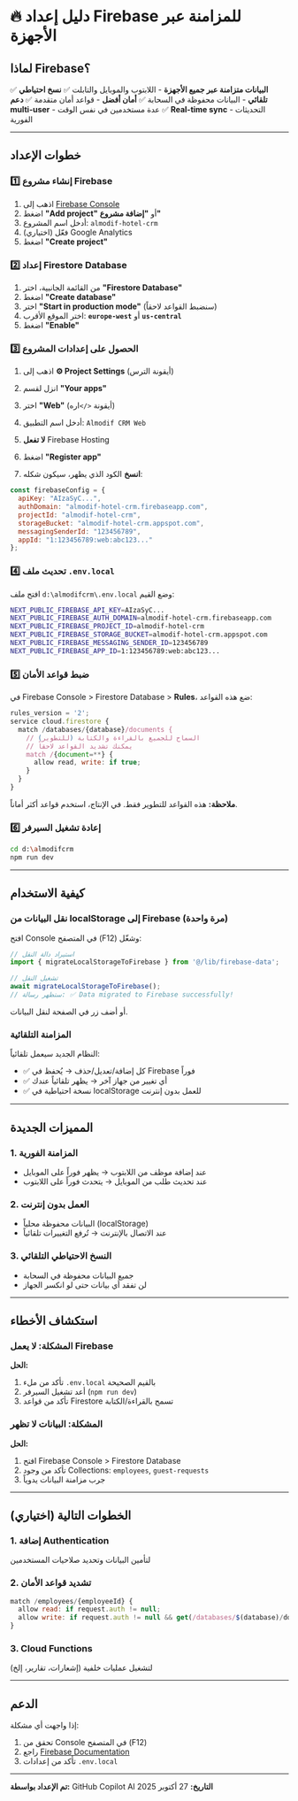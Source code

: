 # 🔥 دليل إعداد Firebase للمزامنة عبر الأجهزة

## لماذا Firebase؟

✅ **البيانات متزامنة عبر جميع الأجهزة** - اللابتوب والموبايل والتابلت
✅ **نسخ احتياطي تلقائي** - البيانات محفوظة في السحابة
✅ **أمان أفضل** - قواعد أمان متقدمة
✅ **دعم multi-user** - عدة مستخدمين في نفس الوقت
✅ **Real-time sync** - التحديثات الفورية

---

## خطوات الإعداد

### 1️⃣ إنشاء مشروع Firebase

1. اذهب إلى [Firebase Console](https://console.firebase.google.com/)
2. اضغط **"Add project"** أو **"إضافة مشروع"**
3. أدخل اسم المشروع: `almodif-hotel-crm`
4. (اختياري) فعّل Google Analytics
5. اضغط **"Create project"**

### 2️⃣ إعداد Firestore Database

1. من القائمة الجانبية، اختر **"Firestore Database"**
2. اضغط **"Create database"**
3. اختر **"Start in production mode"** (سنضبط القواعد لاحقاً)
4. اختر الموقع الأقرب: **`europe-west`** أو **`us-central`**
5. اضغط **"Enable"**

### 3️⃣ الحصول على إعدادات المشروع

1. اذهب إلى **⚙️ Project Settings** (أيقونة الترس)
2. انزل لقسم **"Your apps"**
3. اختر **"Web"** (أيقونة `</>`اره)
4. أدخل اسم التطبيق: `Almodif CRM Web`
5. **لا تفعل** Firebase Hosting
6. اضغط **"Register app"**

7. **انسخ** الكود الذي يظهر، سيكون شكله:

```javascript
const firebaseConfig = {
  apiKey: "AIzaSyC...",
  authDomain: "almodif-hotel-crm.firebaseapp.com",
  projectId: "almodif-hotel-crm",
  storageBucket: "almodif-hotel-crm.appspot.com",
  messagingSenderId: "123456789",
  appId: "1:123456789:web:abc123..."
};
```

### 4️⃣ تحديث ملف `.env.local`

افتح ملف `d:\almodifcrm\.env.local` وضع القيم:

```bash
NEXT_PUBLIC_FIREBASE_API_KEY=AIzaSyC...
NEXT_PUBLIC_FIREBASE_AUTH_DOMAIN=almodif-hotel-crm.firebaseapp.com
NEXT_PUBLIC_FIREBASE_PROJECT_ID=almodif-hotel-crm
NEXT_PUBLIC_FIREBASE_STORAGE_BUCKET=almodif-hotel-crm.appspot.com
NEXT_PUBLIC_FIREBASE_MESSAGING_SENDER_ID=123456789
NEXT_PUBLIC_FIREBASE_APP_ID=1:123456789:web:abc123...
```

### 5️⃣ ضبط قواعد الأمان

في Firebase Console > Firestore Database > **Rules**، ضع هذه القواعد:

```javascript
rules_version = '2';
service cloud.firestore {
  match /databases/{database}/documents {
    // السماح للجميع بالقراءة والكتابة (للتطوير)
    // يمكنك تشديد القواعد لاحقاً
    match /{document=**} {
      allow read, write: if true;
    }
  }
}
```

**ملاحظة:** هذه القواعد للتطوير فقط. في الإنتاج، استخدم قواعد أكثر أماناً.

### 6️⃣ إعادة تشغيل السيرفر

```bash
cd d:\almodifcrm
npm run dev
```

---

## كيفية الاستخدام

### نقل البيانات من localStorage إلى Firebase (مرة واحدة)

افتح Console في المتصفح (F12) وشغّل:

```javascript
// استيراد دالة النقل
import { migrateLocalStorageToFirebase } from '@/lib/firebase-data';

// تشغيل النقل
await migrateLocalStorageToFirebase();
// ستظهر رسالة: ✅ Data migrated to Firebase successfully!
```

أو أضف زر في الصفحة لنقل البيانات.

### المزامنة التلقائية

النظام الجديد سيعمل تلقائياً:
- ✅ كل إضافة/تعديل/حذف → يُحفظ في Firebase فوراً
- ✅ أي تغيير من جهاز آخر → يظهر تلقائياً عندك
- ✅ نسخة احتياطية في localStorage للعمل بدون إنترنت

---

## المميزات الجديدة

### 1. المزامنة الفورية
- عند إضافة موظف من اللابتوب → يظهر فوراً على الموبايل
- عند تحديث طلب من الموبايل → يتحدث فوراً على اللابتوب

### 2. العمل بدون إنترنت
- البيانات محفوظة محلياً (localStorage)
- عند الاتصال بالإنترنت → تُرفع التغييرات تلقائياً

### 3. النسخ الاحتياطي التلقائي
- جميع البيانات محفوظة في السحابة
- لن تفقد أي بيانات حتى لو انكسر الجهاز

---

## استكشاف الأخطاء

### المشكلة: لا يعمل Firebase

**الحل:**
1. تأكد من ملء `.env.local` بالقيم الصحيحة
2. أعد تشغيل السيرفر (`npm run dev`)
3. تأكد من قواعد Firestore تسمح بالقراءة/الكتابة

### المشكلة: البيانات لا تظهر

**الحل:**
1. افتح Firebase Console > Firestore Database
2. تأكد من وجود Collections: `employees`, `guest-requests`
3. جرب مزامنة البيانات يدوياً

---

## الخطوات التالية (اختياري)

### 1. إضافة Authentication
لتأمين البيانات وتحديد صلاحيات المستخدمين

### 2. تشديد قواعد الأمان
```javascript
match /employees/{employeeId} {
  allow read: if request.auth != null;
  allow write: if request.auth != null && get(/databases/$(database)/documents/employees/$(request.auth.uid)).data.role == 'admin';
}
```

### 3. Cloud Functions
لتشغيل عمليات خلفية (إشعارات، تقارير، إلخ)

---

## الدعم

إذا واجهت أي مشكلة:
1. تحقق من Console في المتصفح (F12)
2. راجع [Firebase Documentation](https://firebase.google.com/docs/web/setup)
3. تأكد من إعدادات `.env.local`

---

**تم الإعداد بواسطة:** GitHub Copilot AI
**التاريخ:** 27 أكتوبر 2025
